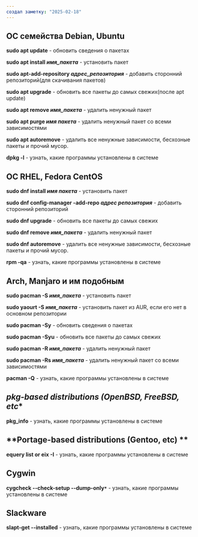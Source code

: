 ```yaml
---
создал заметку: "2025-02-18"
---
```

## **OC семейства Debian, Ubuntu** 

**sudo apt update** - обновить сведения о пакетах

**sudo apt install *имя_пакета*** - установить пакет

**sudo apt-add-repository *адрес_репозитория*** - добавить сторонний репозиторий(для скачивания пакетов)

**sudo apt upgrade** - обновить все пакеты до самых свежих(после apt update)

**sudo apt remove *имя_пакета*** - удалить ненужный пакет

**sudo apt purge *имя пакета*** - удалить ненужный пакет со всеми зависимостями

**sudo apt autoremove** - удалить все ненужные зависимости, бесхозные пакеты и прочий мусор.

**dpkg -l** - узнать, какие программы установлены в системе

## **OC RHEL, Fedora CentOS**

**sudo dnf install *имя пакета*** - установить пакет

**sudo dnf config-manager -add-repo *адрес репозитория*** - добавить сторонний репозиторий

**sudo dnf upgrade** - обновить все пакеты до самых свежих

**sudo dnf remove *имя_пакета*** - удалить ненужный пакет

**sudo dnf autoremove** - удалить все ненужные зависимости, бесхозные пакеты и прочий мусор.

**rpm -qa** - узнать, какие программы установлены в системе

## **Arch, Manjaro и им подобным**

**sudo pacman -S *имя_пакета*** - установить пакет

**sudo yaourt -S *имя_пакета*** - установить пакет из AUR, если его нет в основном репозитории

**sudo pacman -Sy** - обновить сведения о пакетах

**sudo pacman -Syu** - обновить все пакеты до самых свежих

**sudo pacman -R *имя_пакета*** - удалить ненужный пакет

**sudo pacman -Rs *имя_пакета*** - удалить ненужный пакет со всеми зависимостями

**pacman -Q** - узнать, какие программы установлены в системе

## **pkg*-based distributions (OpenBSD, FreeBSD, etc**

**pkg_info** - узнать, какие программы установлены в системе

## **Portage-based distributions (Gentoo, etc) **

**equery list or eix -I** - узнать, какие программы установлены в системе

## **Cygwin**

**cygcheck --check-setup --dump-only`*`** - узнать, какие программы установлены в системе

## **Slackware**

**slapt-get --installed** - узнать, какие программы установлены в системе
